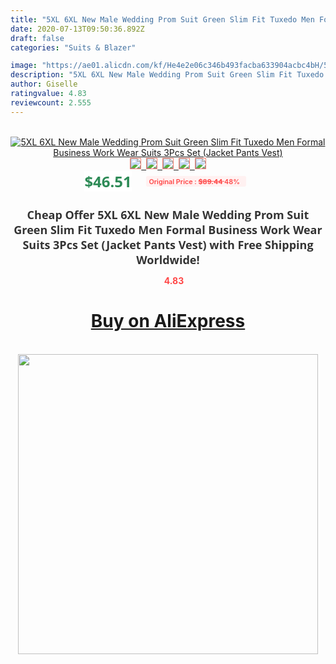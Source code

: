 ```yaml
---
title: "5XL 6XL New Male Wedding Prom Suit Green Slim Fit Tuxedo Men Formal Business Work Wear Suits 3Pcs Set (Jacket Pants Vest)"
date: 2020-07-13T09:50:36.892Z
draft: false
categories: "Suits & Blazer"

image: "https://ae01.alicdn.com/kf/He4e2e06c346b493facba633904acbc4bH/5XL-6XL-New-Male-Wedding-Prom-Suit-Green-Slim-Fit-Tuxedo-Men-Formal-Business-Work-Wear.jpg"
description: "5XL 6XL New Male Wedding Prom Suit Green Slim Fit Tuxedo Men Formal Business Work Wear Suits 3Pcs Set (Jacket Pants Vest)"
author: Giselle
ratingvalue: 4.83
reviewcount: 2.555
---
```

<br>
<div style="text-align: center;">
<a href="https://s.click.aliexpress.com/e/_9uFuGV" target="_blank" rel="nofollow noopener noreferrer"><img alt="5XL 6XL New Male Wedding Prom Suit Green Slim Fit Tuxedo Men Formal Business Work Wear Suits 3Pcs Set (Jacket Pants Vest)" class="magnifier-image" src="https://ae01.alicdn.com/kf/He4e2e06c346b493facba633904acbc4bH/5XL-6XL-New-Male-Wedding-Prom-Suit-Green-Slim-Fit-Tuxedo-Men-Formal-Business-Work-Wear.jpg_640x640.jpg">
<br>
<img style="border:1px solid salmon" src="https://ae01.alicdn.com/kf/He4e2e06c346b493facba633904acbc4bH/5XL-6XL-New-Male-Wedding-Prom-Suit-Green-Slim-Fit-Tuxedo-Men-Formal-Business-Work-Wear.jpg_120x120.jpg">&nbsp;&nbsp;<img style="border:1px solid salmon" src="https://ae01.alicdn.com/kf/H15e8b5fb045346c88ccfe82aee536750d/5XL-6XL-New-Male-Wedding-Prom-Suit-Green-Slim-Fit-Tuxedo-Men-Formal-Business-Work-Wear.jpg_120x120.jpg">&nbsp;&nbsp;<img style="border:1px solid salmon" src="https://ae01.alicdn.com/kf/H24eb882515e9475b8c0ed9bcfa48e3608/5XL-6XL-New-Male-Wedding-Prom-Suit-Green-Slim-Fit-Tuxedo-Men-Formal-Business-Work-Wear.jpg_120x120.jpg">&nbsp;&nbsp;<img style="border:1px solid salmon" src="https://ae01.alicdn.com/kf/H977de1465cad4ff7a9d3b0310740aae8P/5XL-6XL-New-Male-Wedding-Prom-Suit-Green-Slim-Fit-Tuxedo-Men-Formal-Business-Work-Wear.jpg_120x120.jpg">&nbsp;&nbsp;<img style="border:1px solid salmon" src="https://ae01.alicdn.com/kf/H4cd461a00cad44ebabfb5cd19bbfeb68J/5XL-6XL-New-Male-Wedding-Prom-Suit-Green-Slim-Fit-Tuxedo-Men-Formal-Business-Work-Wear.jpg_120x120.jpg"></a></div><br0>
<div style="text-align: center;"><span style="background-color: white; border: 0px; box-sizing: border-box; color: seagreen; display: inline-block; font-family: &quot;open sans&quot; , &quot;arial&quot; , &quot;helvetica&quot; , sans-serif , &quot;heiti&quot;; font-size: 24px; font-stretch: inherit; font-weight: 700; line-height: inherit; margin: 0px 10px 0px 0px; padding: 0px; vertical-align: middle;">$46.51 </span>
<span style="background: rgb(255 , 241 , 241); border-radius: 3px; border: 0px; box-sizing: border-box; color: #ff4747; display: inline-block; font-family: inherit; font-size: 12px; font-stretch: inherit; font-style: inherit; font-variant: inherit; font-weight: 600; line-height: inherit; margin: 0px; padding: 2px 5px; transform: scale(0.9); vertical-align: middle;">Original Price : <b style="text-decoration: line-through;">$89.44 </b> 48%&nbsp;&nbsp;</span></div>
<h1 style="color: #333333; display: inline-block; font-family: &quot;open sans&quot; , &quot;arial&quot; , &quot;helvetica&quot; , sans-serif , &quot;heiti&quot;; font-size: 18px; font-stretch: inherit; font-weight: 700; text-align: center;">Cheap Offer 5XL 6XL New Male Wedding Prom Suit Green Slim Fit Tuxedo Men Formal Business Work Wear Suits 3Pcs Set (Jacket Pants Vest) with Free Shipping Worldwide!</h1>
<div style="color: #ff4747; text-align: center;">
<img src="https://4.bp.blogspot.com/-M0ZcTcb-5uY/XleCXlxnR4I/AAAAAAAAAEc/OrjgMkXV1oMQFaCRZj5HQwOCBcu3w1FegCPcBGAYYCw/s1600/star.png" style="height: 15px;">&nbsp;<b>4.83</b></div>
<div class="button_cont" align="center"><a class="buynow_a" href="https://s.click.aliexpress.com/e/_9uFuGV" target="_blank" rel="nofollow noopener noreferrer"><H1>Buy on AliExpress</H1></a></div><br>
<div class="separator" style="clear: both; text-align: center;">
<img src="https://lh3.googleusercontent.com/-pTy5HemUv9M/XlePHvY0dAI/AAAAAAAAAE4/0nX5iRUoIWY8eMW9Dpxeirr157OZliDIgCLcBGAsYHQ/s1600/badge.gif" width="480">
</div>
